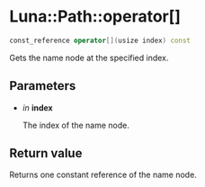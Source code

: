 # Luna::Path::operator[]

```c++
const_reference operator[](usize index) const
```

Gets the name node at the specified index. 



## Parameters
* *in* **index**

    The index of the name node. 

## Return value
Returns one constant reference of the name node. 

